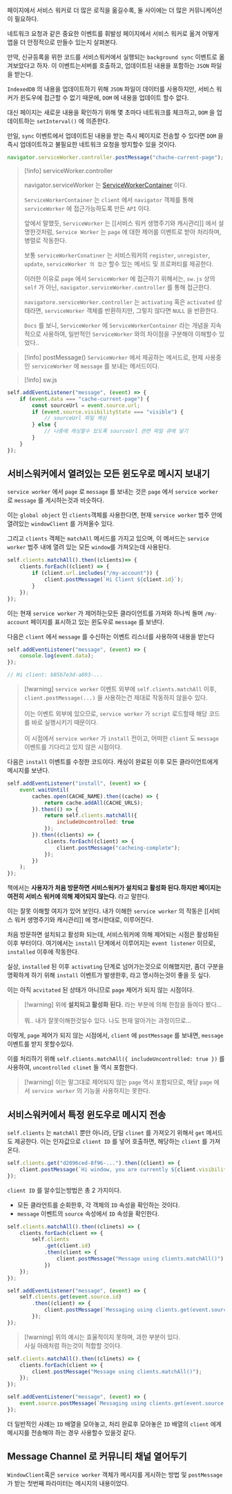 
페이지에서 서비스 워커로 더 많은 로직을 옮길수록, 둘 사이에는 더 많은 커뮤니케이션이 필요하다.

네트워크 요청과 같은 중요한 이벤트를 휘발성 페이지에서 서비스 워커로 옮겨 어떻게 앱을 더 안정적으로 만들수 있는지 살펴본다.

만약, 신규등록을 위한 코드를 서비스워커에서 실행되는 `background sync` 이벤트로 옮겨보았다고 하자.
이 이벤트는서버를 호출하고, 업데이트된 내용을 포함하는 `JSON` 파일을 받는다.

`IndexedDB` 의 내용을 업데이트하기 위해 `JSON` 파일이 데이터를 사용하지만, 서비스 워커가 윈도우에 접근할 수 없기 때문에, `DOM` 에 내용을 업데이트 할수 없다.

대신 페이지는 새로운 내용을 확인하기 위해 몇 초마다 네트워크를 체크하고,  `DOM` 을 업데이트하는 `setInterval()` 에 의존한다.

만일, `sync` 이벤트에서 업데이트된 내용을 받는 즉시 페이지로 전송할 수 있다면 `DOM` 을 즉시 업데이트하고 불필요한 네트워크 요청을 방지할수 있을 것이다.

```js
navigator.serviceWorker.controller.postMessage("chache-current-page");
```

>[!info] serviceWorker.controller
>
>navigator.serviceWorker 는 [ServiceWorkerContainer](https://developer.mozilla.org/en-US/docs/Web/API/ServiceWorkerContainer) 이다.
>
>`ServiceWorkerContainer` 는 `client` 에서 `navigator` 객체를 통해 `serviceWorker`  에 접근가능하도록 만든 `API` 이다.
>
>앞에서 말했듯, `ServiceWorker` 는 [[서비스 워커 생명주기와 캐시관리]] 에서 설명한것처럼, `Service Worker`  는 `page`  에 대한 제어를 이벤트로 받아 처리하며, 병렬로 작동한다.
>
>보통 `serviceWorkerConatiner` 는 서비스워커의 `register`, `unregister`, `update`, `serviceWorker 의 접근` 할수 있는 메서드 및 프로퍼티를 제공한다. 
>
>이러한 이유로 `page` 에서 `ServiceWorker` 에 접근하기 위해서는, `sw.js` 상의 `self` 가 아닌, `navigator.serviceWorker.controller` 를 통해 접근한다.
>
>`navigatore.serviceWorker.controller` 는 `activating` 혹은 `activated` 상태라면, `serviceWorker` 객체를 반환하지만, 그렇지 않다면 `NULL` 을 반환한다.
>
>`Docs` 를 보니, `ServiceWorker` 에 `ServiceWorkerContainer` 라는 개념을 지속적으로 사용하여, 일반적인 `ServiceWorker` 와의 차이점을 구분해야 이해할수 있었다..

>[!info] postMessage()
>`ServiceWorker` 에서 제공하는 메서드로, 현제 사용중인 `serviceWorker` 에 `message` 를 보내는 메서드이다.  

>[!info] sw.js
```js
self.addEventListener("message", (event) => {
	if (event.data === "cache-current-page") {
		const sourceUrl = event.source.url;
		if (event.source.visibilityState === "visible") {
			// sourceUrl 파일 캐싱
		} else {
			// 나중에 캐싱할수 있도록 sourceUrl 관련 파일 큐에 넣기
		}
	}
});
```

## 서비스워커에서 열려있는 모든 윈도우로 메시지 보내기

`service worker` 에서 `page` 로 `message` 를 보내는 것은 `page` 에서 `service worker` 로 `message` 를 게시하는것과 비슷하다.

이는 `global object` 인 `clients`객체를 사용한다면, 현재 `service worker` 범주 안에 열려있는 `windowClient`  를 가져올수 있다.

그리고 `clients` 객체는 `matchAll` 메서드를 가지고 있으며, 이 메서드는 `service worker` 범주 내에 열려 있는 모든 `window`를 가져오는데 사용된다.

```js
self.clients.matchAll().then((clients)=> {
	clients.forEach((client) => {
		if (client.url.includes("/my-account")) {
			client.postMessage(`Hi Client ${client.id}`);
		}
	});
});
```

이는 현재 `service worker` 가 제어하는모든 클라이언트를 가져와 하나씩 돌며 `/my-account` 페이지를 표시하고 있는 윈도우로 `message` 를 보낸다.

다음은 `client` 에서 `message` 를 수신하는 이벤트 리스너를 사용하여 내용을 받는다

```js
self.addEventListener("message", (event) => {
	console.log(event.data);
});

// Hi client: b85b7e3d-a893-...
```

>[!warning] `service worker` 이벤트 외부에 `self.clients.matchAll` 이후, `client.postMessage(...)` 을 사용하는건 제대로 작동하지 않을수 있다.<br><br>이는 이벤트 외부에 있으므로, `service worker` 가 `script` 로드할때 해당 코드를 바로 실행시키기 때문이다.<br><br>이 시점에서 `service worker` 가 `install` 전이고, 어떠한 `client` 도 `message` 이벤트를 기다리고 있지 않은 시점이다.

다음은 `install` 이벤트를 수정한 코드이다.
캐싱이 완료된 이후 모든 클라이언트에게 메시지를 보낸다.

```js
self.addEventListener("install", (event) => {
	event.waitUntil(
		caches.open(CACHE_NAME).then((cache) => {
			return cache.addAll(CACHE_URLS);
		}).then(() => {
			return self.clients.matchAll({
				includeUncontrolled: true
			});
		}).then((clients) => {
			clients.forEach((client) => {
				client.postMessage("cacheing-complete");
			});
		})
	);
});
```

책에서는 **사용자가 처음 방문하면 서비스워커가 설치되고 활성화 된다.하지만 페이지는 여전히 서비스 워커에 의해 제어되지 않는다.** 라고 말한다.

이는 잘못 이해할 여지가 있어 보인다.
내가 이해한 `service worker` 의 작동은 [[서비스 워커 생명주기와 캐시관리]] 에 명시한대로, 이루어진다.

처음 방문하면 설치되고 활성화 되는데, 서비스워커에 의해 제어되는 시점은 활성화된 이후 부터이다. 
여기에서는 `install` 단계에서 이루어지는 `event listener` 이므로, `installed` 이후에 작동한다.

실상, `installed` 된 이후 `activating` 단계로 넘어가는것으로 이해했지만, 좀더 구분을 명확하게 하기 위해 `install` 이벤트가 발생한후, 라고 명시하는것이 좋을 듯 싶다.

이는 아직 `acvitated` 된 상태가 아니므로 `page` 제어가 되지 않는 시점이다.

>[!warning] 위에 **설치되고 활성화 된다.** 라는 부분에 의해 한참을 들여다 봤다...<br><br>뭐.. 내가 잘못이해한것일수 있다. 나도 현재 알아가는 과정이므로... 

이렇게, `page` 제어가 되지 않는 시점에서, `client` 에 `postMessage` 를 보내면, `message` 이벤트를 받지 못할수있다.

이를 처리하기 위해 `self.clients.matchAll({ includeUncontrolled: true })` 를 사용하여, `uncontrolled clinet` 들 역시 포함한다.

>[!warning] 이는 말그대로 제어되지 않는 `page` 역시 포함되므로, 해당 `page` 에서 `service worker` 의 기능을 사용하지는 못한다.

## 서비스워커에서 특정 윈도우로 메시지 전송

`self.clients` 는 `matchAll` 뿐만 아니라, 단일 `clinet` 를 가져오기 위해서 `get` 메서드도 제공한다. 이는 인자값으로 `client ID` 를 넣어 호출하면, 해당하는 `client` 를 가져온다.

```js
self.clients.get("d2096ced-8f96-...").then((client) => {
	client.postMessage(`Hi window, you are currently ${client.visibilityState}`);
});
```


`client ID` 를 알수있는방법은 총 $2$ 가지이다.

- 모든 클라언트를 순회한후, 각 객체의 `ID` 속성을 확인하는 것이다.
- `message` 이벤트의 `source` 속성에서 `ID` 속성을 확인한다.

```js
self.clients.matchAll().then((clinets) => {
	clients.forEach(client => {
		self.clients
			.get(client.id)
			.then(client => {
				client.postMessage("Message using clients.matchAll()")
			})
	});
});
```

```js
self.addEventListener("message", (event) => {
	self.clients.get(event.source.id)
		.then((client) => {
			client.postMessage(`Messaging using clients.get(event.source.id)`);
		});
});
```

>[!warning] 위의 예시는 효율적이지 못하며, 과한 부분이 있다.<br>사실 아래처럼 하는것이 적합할 것이다.

```js
self.clients.matchAll().then((clinets) => {
	clients.forEach(client => {
		client.postMessage("Message using clients.matchAll()");
	});
});
```

```js
self.addEventListener("message", (event) => {
	event.source.postMessage(`Messaging using clients.get(event.source.id)`);
});
```

더 일반적인 사례는 `ID` 배열을 모아놓고, 처리 완료후 모아놓은 `ID` 배열의 `client` 에게 메시지를 전송해야 하는 경우 사용할수 있을것 같다.

## Message Channel  로 커뮤니티 채널 열어두기

`WindowClient`혹은 `service worker` 객체가 메시지를 게시하는 방법 및 `postMessage` 가 받는 첫번째 파라미터는 메시지의 내용이었다.
